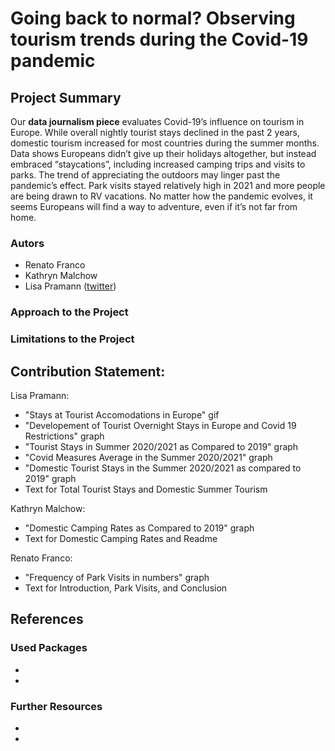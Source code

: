 # Going back to normal? Observing tourism trends during the Covid-19 pandemic 

## Project Summary

Our **data journalism piece** evaluates Covid-19’s influence on tourism in Europe. While overall nightly tourist stays declined in the past 2 years, domestic tourism increased for most countries during the summer months. Data shows Europeans didn’t give up their holidays altogether, but instead embraced “staycations”, including increased camping trips and visits to parks. The trend of appreciating the outdoors may linger past the pandemic’s effect. Park visits stayed relatively high in 2021 and more people are being drawn to RV vacations. No matter how the pandemic evolves, it seems Europeans will find a way to adventure, even if it’s not far from home. 

### Autors 

- Renato Franco
- Kathryn Malchow
- Lisa Pramann ([twitter](https://twitter.com/pramannlisa))


### Approach to the Project 



### Limitations to the Project 



## Contribution Statement:
Lisa Pramann:
* "Stays at Tourist Accomodations in Europe" gif
* "Developement of Tourist Overnight Stays in Europe and Covid 19 Restrictions" graph
* "Tourist Stays in Summer 2020/2021 as Compared to 2019" graph
* "Covid Measures Average in the Summer 2020/2021" graph
* "Domestic Tourist Stays in the Summer 2020/2021 as compared to 2019" graph
* Text for Total Tourist Stays and Domestic Summer Tourism

Kathryn Malchow:
* "Domestic Camping Rates as Compared to 2019" graph
* Text for Domestic Camping Rates and Readme

Renato Franco:
* "Frequency of Park Visits in numbers" graph
* Text for Introduction, Park Visits, and Conclusion 


## References 

### Used Packages 

*
*

### Further Resources 

*
*

